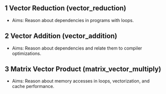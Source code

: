 ## 1 Vector Reduction (vector_reduction)
* Aims: Reason about dependencies in programs with loops.

## 2 Vector Addition (vector_addition)
* Aims: Reason about dependencies and relate them to compiler optimizations.

## 3 Matrix Vector Product (matrix_vector_multiply)
* Aims: Reason about memory accesses in loops, vectorization, and cache performance.
